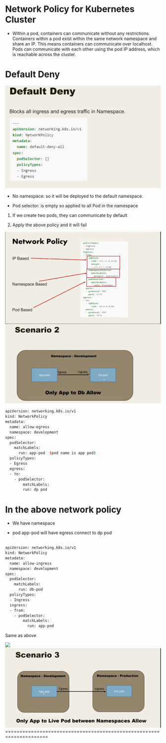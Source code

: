 # Network Policy for Kubernetes Cluster

- Within a pod, containers can communicate without any restrictions. Containers within a pod exist within the same network namespace and share an IP. This means containers can communicate over localhost. Pods can communicate with each other using the pod IP address, which is reachable across the cluster.

# Default Deny 

<img src="images/1.png">

- No namespace:  so it will be deployed to the default namespace. 

- Pod selector:  is empty so applied to all Pod in the namespace 

1) If we create two pods, they can communicate by default 

2) Apply the above policy and it will fail 

<img src="images/2.png">
<img src="images/3.png">



```bash
apiVersion: networking.k8s.io/v1
kind: NetworkPolicy
metadata:
  name: allow-egress
  namespace: development
spec:
  podSelector:
    matchLabels:
      run: app-pod  (pod name is app pod)
  policyTypes:
  - Egress
  egress:
  - to:
    - podSelector:
        matchLabels:
        run: dp pod 
```        
# In the above network policy 

- We have namespace 

- pod app-pod will have egress connect to dp pod 

```bash

apiVersion: networking.k8s.io/v1
kind: NetworkPolicy
metadata:
  name: allow-ingress
  namespace: development
spec:
  podSelector:
    matchLabels:
      run: db-pod
  policyTypes:
  - Ingress
  ingress:
  - from:
    - podSelector:
        matchLabels:
          run: app-pod

```          
Same as above 

<img src="images/4i.png">
<img src="images/5.png">
=====================================================================